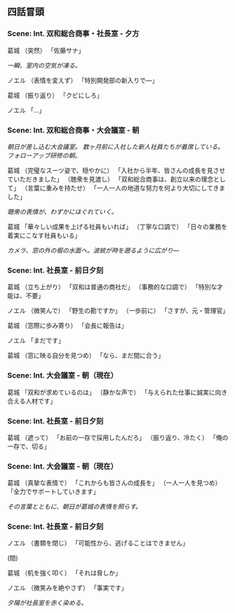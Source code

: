 ## 四話冒頭
### Scene: Int. 双和総合商事・社長室 - 夕方

葛城
（突然）
「佐藤サナ」

_一瞬、室内の空気が凍る。_

ノエル
（表情を変えず）
「特別開発部の新入りで―」

葛城
（振り返り）
「クビにしろ」


ノエル
「...」

### Scene: Int. 双和総合商事・大会議室 - 朝

_朝日が差し込む大会議室。_
_数ヶ月前に入社した新人社員たちが着席している。_
_フォローアップ研修の朝。_

葛城
（完璧なスーツ姿で、穏やかに）
「入社から半年、皆さんの成長を見させていただきました」
（聴衆を見渡し）
「双和総合商事は、創立以来の理念として」
（言葉に重みを持たせ）
「一人一人の地道な努力を何より大切にしてきました」

_聴衆の表情が、わずかにほぐれていく。_

葛城
「華々しい成果を上げる社員もいれば」
（丁寧な口調で）
「日々の業務を着実にこなす社員もいる」

_カメラ、窓の外の堀の水面へ。波紋が時を遡るように広がり―_

### Scene: Int. 社長室 - 前日夕刻

葛城
（立ち上がり）
「双和は普通の商社だ」
（事務的な口調で）
「特別な才能は、不要」

ノエル
（微笑んで）
「野生の勘ですか」
（一歩前に）
「さすが、元・管理官」

葛城
（窓際に歩み寄り）
「会長に報告は」

ノエル
「まだです」

葛城
（窓に映る自分を見つめ）
「なら、まだ間に合う」

### Scene: Int. 大会議室 - 朝（現在）

葛城
「双和が求めているのは」
（静かな声で）
「与えられた仕事に誠実に向き合える人材です」

### Scene: Int. 社長室 - 前日夕刻

葛城
（遮って）
「お前の一存で採用したんだろ」
（振り返り、冷たく）
「俺の一存で、切る」

### Scene: Int. 大会議室 - 朝（現在）

葛城
（真摯な表情で）
「これからも皆さんの成長を」
（一人一人を見つめ）
「全力でサポートしていきます」

_その言葉とともに、朝日が葛城の表情を照らす。_


### Scene: Int. 社長室 - 前日夕刻

ノエル
（書類を閉じ）
「可能性から、逃げることはできません」

(間)

葛城
（机を強く叩く）
「それは脅しか」

ノエル
（微笑みを絶やさず）
「事実です」

_夕陽が社長室を赤く染める。_
